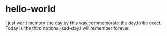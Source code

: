 # hello-world
I just want memory the day by this way.commemorate the day,to be exact.
Today is the third national-sad-day.I will remember forever.
